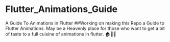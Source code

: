 # Flutter_Animations_Guide
A Guide To Animations in Flutter
##Working on making this Repo a Guide to Flutter Animations.
May be a Heavenly place for those who want to get a bit of taste to a full cuisine of animations in flutter.
:house::blue_heart::100:
